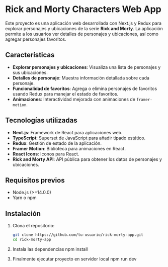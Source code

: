 # Rick and Morty Characters Web App

Este proyecto es una aplicación web desarrollada con Next.js y Redux para explorar personajes y ubicaciones de la serie **Rick and Morty**. La aplicación permite a los usuarios ver detalles de personajes y ubicaciones, así como agregar personajes favoritos.

## Características

- **Explorar personajes y ubicaciones**: Visualiza una lista de personajes y sus ubicaciones.
- **Detalles de personaje**: Muestra información detallada sobre cada personaje.
- **Funcionalidad de favoritos**: Agrega o elimina personajes de favoritos usando Redux para manejar el estado de favoritos.
- **Animaciones**: Interactividad mejorada con animaciones de `framer-motion`.

## Tecnologías utilizadas

- **Next.js**: Framework de React para aplicaciones web.
- **TypeScript**: Superset de JavaScript para añadir tipado estático.
- **Redux**: Gestión de estado de la aplicación.
- **Framer Motion**: Biblioteca para animaciones en React.
- **React Icons**: Iconos para React.
- **Rick and Morty API**: API pública para obtener los datos de personajes y ubicaciones.

## Requisitos previos

- Node.js (>=14.0.0)
- Yarn o npm

## Instalación

1. Clona el repositorio:

   ```bash
   git clone https://github.com/tu-usuario/rick-morty-app.git
   cd rick-morty-app
2. Instala las dependencias
   npm install
3. Finalmente ejecutar proyecto en servidor local
   npm run dev
